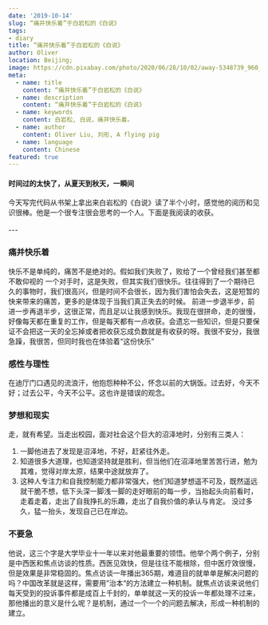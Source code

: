 ```yaml
---
date: '2019-10-14'
slug: “痛并快乐着”于白岩松的《白说》
tags:
- diary
title: “痛并快乐着”于白岩松的《白说》
author: Oliver
location: Beijing;
image: https://cdn.pixabay.com/photo/2020/06/28/10/02/away-5348739_960_720.jpg
meta:
  - name: title
    content: “痛并快乐着”于白岩松的《白说》
  - name: description
    content: “痛并快乐着”于白岩松的《白说》
  - name: keywords
    content: 白岩松, 白说，痛并快乐着。
  - name: author
    content: Oliver Liu, 刘彤, A flying pig
  - name: language
    content: Chinese
featured: true
---
```


<h4 class="text-center"> 时间过的太快了，从夏天到秋天，一瞬间 </h4>
今天写完代码从书架上拿出来白岩松的《白说》读了半个小时，感觉他的阅历和见识很棒。他是一个很专注很会思考的一个人。下面是我阅读的收获。
<br/><br/>
---

### 痛并快乐着
快乐不是单纯的，痛苦不是绝对的。假如我们失败了，败给了一个曾经我们甚至都不敢仰视的 一个对手时，这是失败，但其实我们很快乐。往往得到了一个期待已久的事物时，我们很高兴，但是时间不会很长，因为我们害怕会失去，这是短暂的快来带来的痛苦，更多的是体现于当我们真正失去的时候。
前进一步退半步，前进一步再退半步，这很正常，而且足以让我感到快乐。我现在很拼命，走的很慢，好像每天都在重复的工作，但是每天都有一点收获。会遗忘一些知识，但是只要保证不会把这一天的全忘掉或者把收获忘成负数就是有收获的呀。我很不安分，我很急躁，我很苦，但同时我也在体验着“这份快乐”

### 感性与理性
在迪厅门口遇见的流浪汗，他抱怨种种不公，怀念以前的大锅饭。过去好，今天不好；过去公平，今天不公平。这也许是错误的观念。

### 梦想和现实
走，就有希望。当走出校园，面对社会这个巨大的沼泽地时，分别有三类人：
1. 一脚他进去了发现是沼泽地，不好，赶紧往外走。
2. 知道很多大道理，也知道坚持就是胜利，但当他们在沼泽地里苦苦行进，勉为其难，觉得对岸太原，结果中途就放弃了。
3. 这种人专注力和自我控制能力都非常强大，他们知道梦想遥不可及，既然遥远就干脆不想，低下头深一脚浅一脚的走好眼前的每一步，当抬起头向前看时，走着走着，走出了自我挣扎的乐趣，走出了自我价值的承认与肯定。
没过多久，猛一抬头，发现自己已在岸边。

<h3 class="text-center"> 不要急 </h3> 
他说，这三个字是大学毕业十一年以来对他最重要的领悟。他举个两个例子，分别是中西医和焦点访谈的性质。西医见效快，但是往往不能根除，但中医疗效很慢，但是效果是非常稳固的。焦点访谈一年播出365期，难道目的就单单是解决问题的吗？中国改革就是这样，需要用”治本“的方法建立一种机制。就焦点访谈来说他们每天受到的投诉事件都是成百上千封的，单单就这一天的投诉一年都处理不过来，那他播出的意义是什么呢？是机制，通过一个一个的问题去解决，形成一种机制的建立。
